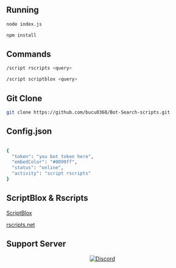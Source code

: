 ## Running
```bash
node index.js
```
```bash
npm install
```
## Commands
```bash
/script rscripts <query>
```
```bash
/script scriptblox <query>
```
## Git Clone
```bash
git clone https://github.com/bucu0368/Bot-Search-scripts.git
```
## Config.json
```bash

{
  "token": "you bot token here",
  "embedColor": "#0099ff",
  "status": "online",
  "activity": "script rscripts"
}
```
## ScriptBlox & Rscripts
[ScriptBlox](https://scriptblox.com/)

[rscripts.net](https://rscripts.net/)

## Support Server
<p align="center">
  <a href="https://discord.gg/vaaKxpqN"><img src="https://img.shields.io/badge/Join-Discord-7289DA?style=flat-square&logo=discord&logoColor=white" alt="Discord"></a>
</p> 
